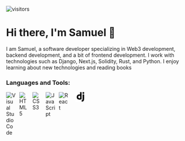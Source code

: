 

![visitors](https://visitor-badge.glitch.me/badge?page_id=samuel025&left_color=green&right_color=red)

# Hi there, I'm Samuel 👋 
I am Samuel, a software developer specializing in Web3 development, backend development, and a bit of frontend development. I work with technologies such as Django, Next.js, Solidity, Rust, and Python. I enjoy learning about new technologies and reading books


### Languages and Tools:

<img align="left" alt="Visual Studio Code" width="26px" src="https://cdn.jsdelivr.net/gh/devicons/devicon/icons/vscode/vscode-original.svg" style="padding-right:10px;" />
<img align="left" alt="HTML5" width="26px" src="https://cdn.jsdelivr.net/gh/devicons/devicon/icons/html5/html5-original.svg" style="padding-right:10px;" />
<img align="left" alt="CSS3" width="26px" src="https://cdn.jsdelivr.net/gh/devicons/devicon/icons/css3/css3-original.svg" style="padding-right:10px;" />
<img align="left" alt="JavaScript" width="26px" src="https://cdn.jsdelivr.net/gh/devicons/devicon/icons/javascript/javascript-original.svg" style="padding-right:10px;" />
<img align="left" alt="React" width="26px" src="https://cdn.jsdelivr.net/gh/devicons/devicon/icons/react/react-original.svg" style="padding-right:10px;" />
<img align="left" alt="Django" width="26px" src="./img/download.png" style="padding-left:10px;" />
<br />
<br />


<!-- <img align="left" alt="samuel025's GitHub Stats" src="https://github-readme-stats.vercel.app/api?username=samuel025&show_icons=true&hide_border=false" /> -->

[website]: https://samuel025.github.io/Site/
[twitter]: https://twitter.com/0xuell
<!-- [linkedin]: https://linkedin.com/in/codeSTACKr -->
